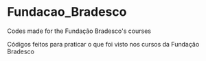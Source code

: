 # Fundacao_Bradesco
Codes made for the Fundação Bradesco's courses

Códigos feitos para praticar o que foi visto nos cursos da Fundação Bradesco

